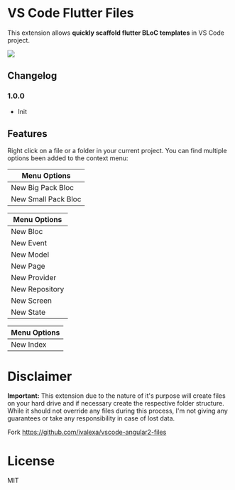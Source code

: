 # VS Code Flutter Files

This extension allows **quickly scaffold flutter BLoC templates** in VS Code project.

![](https://github.com/Gorniv/vscode-flutter-files/raw/master/assets/flutter.gif)

## Changelog

### 1.0.0
* Init


## Features

Right click on a file or a folder in your current project. 
You can find multiple options been added to the context menu:

Menu Options  |
---           | 
New Big Pack Bloc |
New Small Pack Bloc | 

Menu Options  |
---           | 
New Bloc     | 
New Event |
New Model      | 
New Page      | 
New Provider      | 
New Repository      | 
New Screen      | 
New State      | 

Menu Options  |
---           | 
New Index      | 

# Disclaimer

**Important:** This extension due to the nature of it's purpose will create
files on your hard drive and if necessary create the respective folder structure.
While it should not override any files during this process, I'm not giving any guarantees
or take any responsibility in case of lost data. 

Fork https://github.com/ivalexa/vscode-angular2-files

# License

MIT
